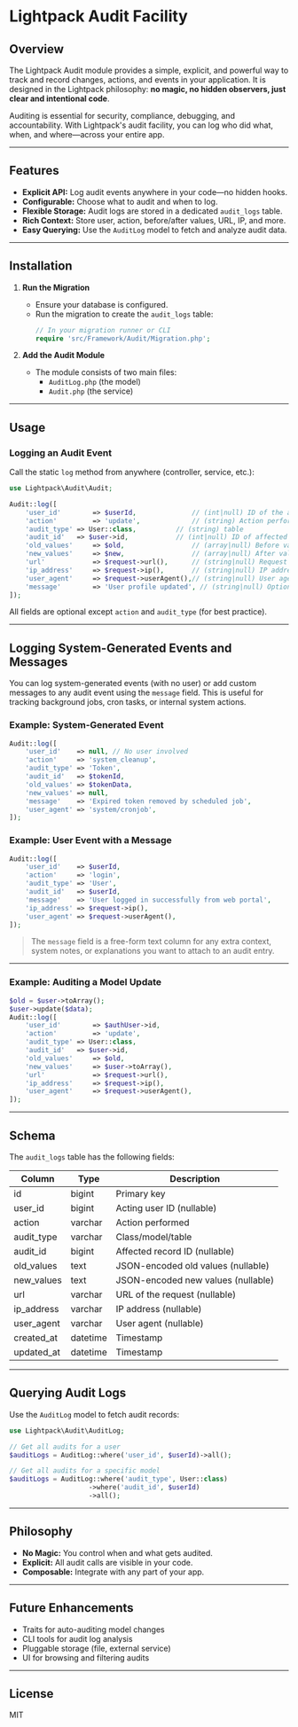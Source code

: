 # Lightpack Audit Facility

## Overview
The Lightpack Audit module provides a simple, explicit, and powerful way to track and record changes, actions, and events in your application. It is designed in the Lightpack philosophy: **no magic, no hidden observers, just clear and intentional code**.

Auditing is essential for security, compliance, debugging, and accountability. With Lightpack's audit facility, you can log who did what, when, and where—across your entire app.

---

## Features
- **Explicit API:** Log audit events anywhere in your code—no hidden hooks.
- **Configurable:** Choose what to audit and when to log.
- **Flexible Storage:** Audit logs are stored in a dedicated `audit_logs` table.
- **Rich Context:** Store user, action, before/after values, URL, IP, and more.
- **Easy Querying:** Use the `AuditLog` model to fetch and analyze audit data.

---

## Installation
1. **Run the Migration**
   - Ensure your database is configured.
   - Run the migration to create the `audit_logs` table:
     ```php
     // In your migration runner or CLI
     require 'src/Framework/Audit/Migration.php';
     ```

2. **Add the Audit Module**
   - The module consists of two main files:
     - `AuditLog.php` (the model)
     - `Audit.php` (the service)

---

## Usage

### Logging an Audit Event
Call the static `log` method from anywhere (controller, service, etc.):

```php
use Lightpack\Audit\Audit;

Audit::log([
    'user_id'        => $userId,              // (int|null) ID of the acting user
    'action'         => 'update',             // (string) Action performed
    'audit_type' => User::class,          // (string) table
    'audit_id'   => $user->id,            // (int|null) ID of affected record
    'old_values'     => $old,                 // (array|null) Before values
    'new_values'     => $new,                 // (array|null) After values
    'url'            => $request->url(),      // (string|null) Request URL
    'ip_address'     => $request->ip(),       // (string|null) IP address
    'user_agent'     => $request->userAgent(),// (string|null) User agent
    'message'        => 'User profile updated', // (string|null) Optional message
]);
```

All fields are optional except `action` and `audit_type` (for best practice).

---

## Logging System-Generated Events and Messages

You can log system-generated events (with no user) or add custom messages to any audit event using the `message` field. This is useful for tracking background jobs, cron tasks, or internal system actions.

### Example: System-Generated Event

```php
Audit::log([
    'user_id'    => null, // No user involved
    'action'     => 'system_cleanup',
    'audit_type' => 'Token',
    'audit_id'   => $tokenId,
    'old_values' => $tokenData,
    'new_values' => null,
    'message'    => 'Expired token removed by scheduled job',
    'user_agent' => 'system/cronjob',
]);
```

### Example: User Event with a Message

```php
Audit::log([
    'user_id'    => $userId,
    'action'     => 'login',
    'audit_type' => 'User',
    'audit_id'   => $userId,
    'message'    => 'User logged in successfully from web portal',
    'ip_address' => $request->ip(),
    'user_agent' => $request->userAgent(),
]);
```

> The `message` field is a free-form text column for any extra context, system notes, or explanations you want to attach to an audit entry.

---

### Example: Auditing a Model Update

```php
$old = $user->toArray();
$user->update($data);
Audit::log([
    'user_id'        => $authUser->id,
    'action'         => 'update',
    'audit_type' => User::class,
    'audit_id'   => $user->id,
    'old_values'     => $old,
    'new_values'     => $user->toArray(),
    'url'            => $request->url(),
    'ip_address'     => $request->ip(),
    'user_agent'     => $request->userAgent(),
]);
```

---

## Schema

The `audit_logs` table has the following fields:

| Column         | Type      | Description                        |
| -------------- | --------- | ---------------------------------- |
| id             | bigint    | Primary key                        |
| user_id        | bigint    | Acting user ID (nullable)          |
| action         | varchar   | Action performed                   |
| audit_type | varchar   | Class/model/table                  |
| audit_id   | bigint    | Affected record ID (nullable)      |
| old_values     | text      | JSON-encoded old values (nullable) |
| new_values     | text      | JSON-encoded new values (nullable) |
| url            | varchar   | URL of the request (nullable)      |
| ip_address     | varchar   | IP address (nullable)              |
| user_agent     | varchar   | User agent (nullable)              |
| created_at     | datetime  | Timestamp                          |
| updated_at     | datetime  | Timestamp                          |

---

## Querying Audit Logs

Use the `AuditLog` model to fetch audit records:

```php
use Lightpack\Audit\AuditLog;

// Get all audits for a user
$auditLogs = AuditLog::where('user_id', $userId)->all();

// Get all audits for a specific model
$auditLogs = AuditLog::where('audit_type', User::class)
                    ->where('audit_id', $userId)
                    ->all();
```

---

## Philosophy
- **No Magic:** You control when and what gets audited.
- **Explicit:** All audit calls are visible in your code.
- **Composable:** Integrate with any part of your app.

---

## Future Enhancements
- Traits for auto-auditing model changes
- CLI tools for audit log analysis
- Pluggable storage (file, external service)
- UI for browsing and filtering audits

---

## License
MIT

